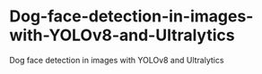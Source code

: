 # Dog-face-detection-in-images-with-YOLOv8-and-Ultralytics
Dog face detection in images with YOLOv8 and Ultralytics
